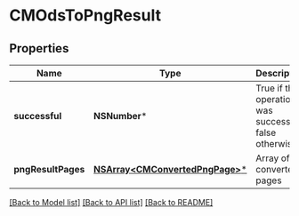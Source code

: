 # CMOdsToPngResult

## Properties
Name | Type | Description | Notes
------------ | ------------- | ------------- | -------------
**successful** | **NSNumber*** | True if the operation was successful, false otherwise | [optional] 
**pngResultPages** | [**NSArray&lt;CMConvertedPngPage&gt;***](CMConvertedPngPage.md) | Array of converted pages | [optional] 

[[Back to Model list]](../README.md#documentation-for-models) [[Back to API list]](../README.md#documentation-for-api-endpoints) [[Back to README]](../README.md)


